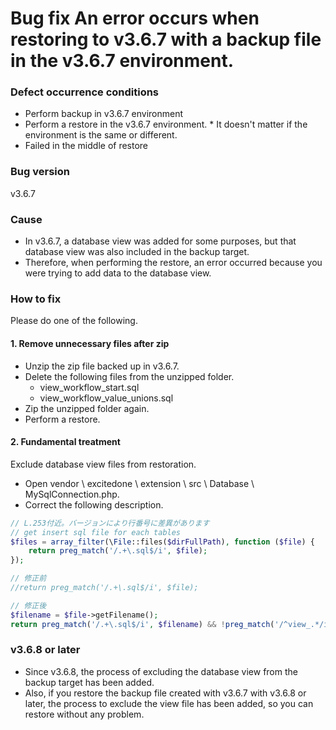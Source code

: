 # Bug fix An error occurs when restoring to v3.6.7 with a backup file in the v3.6.7 environment.
### Defect occurrence conditions
- Perform backup in v3.6.7 environment
- Perform a restore in the v3.6.7 environment. * It doesn't matter if the environment is the same or different.
- Failed in the middle of restore

### Bug version
v3.6.7

### Cause
- In v3.6.7, a database view was added for some purposes, but that database view was also included in the backup target.
- Therefore, when performing the restore, an error occurred because you were trying to add data to the database view.


### How to fix
Please do one of the following.  
#### 1. Remove unnecessary files after zip
- Unzip the zip file backed up in v3.6.7.  
- Delete the following files from the unzipped folder.  
    - view_workflow_start.sql  
    - view_workflow_value_unions.sql  
- Zip the unzipped folder again.  
- Perform a restore.  

#### 2. Fundamental treatment
Exclude database view files from restoration.
- Open vendor \ excitedone \ extension \ src \ Database \ MySqlConnection.php.
- Correct the following description.
``` php
// L.253付近。バージョンにより行番号に差異があります
// get insert sql file for each tables
$files = array_filter(\File::files($dirFullPath), function ($file) {
    return preg_match('/.+\.sql$/i', $file);
});

// 修正前
//return preg_match('/.+\.sql$/i', $file);

// 修正後
$filename = $file->getFilename();
return preg_match('/.+\.sql$/i', $filename) && !preg_match('/^view_.*/i', $filename);
```

### v3.6.8 or later
- Since v3.6.8, the process of excluding the database view from the backup target has been added.
- Also, if you restore the backup file created with v3.6.7 with v3.6.8 or later, the process to exclude the view file has been added, so you can restore without any problem.